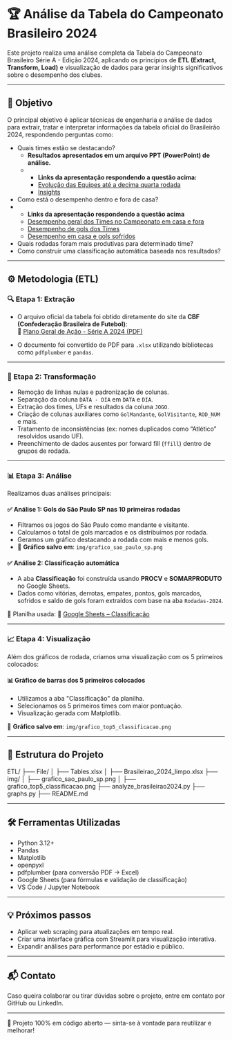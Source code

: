 # 🏆 Análise da Tabela do Campeonato Brasileiro 2024

Este projeto realiza uma análise completa da Tabela do Campeonato Brasileiro Série A - Edição 2024, aplicando os princípios de **ETL (Extract, Transform, Load)** e visualização de dados para gerar insights significativos sobre o desempenho dos clubes.

---

## 📌 Objetivo
O principal objetivo é aplicar técnicas de engenharia e análise de dados para extrair, tratar e interpretar informações da tabela oficial do Brasileirão 2024, respondendo perguntas como:

- Quais times estão se destacando?
  - **Resultados apresentados em um arquivo PPT (PowerPoint) de análise.**
  -  - **Links da apresentação respondendo a questão acima:**
     - [Evolução das Equipes até a decima quarta rodada](https://docs.google.com/presentation/d/1_pESzz4cRUk76GZ4W93ttyQG-awJwW9qau35xQX5Kgk/edit?slide=id.g36d213a271f_0_5#slide=id.g36d213a271f_0_5)
     - [Insights](https://docs.google.com/presentation/d/1_pESzz4cRUk76GZ4W93ttyQG-awJwW9qau35xQX5Kgk/edit?slide=id.g36d213a271f_0_14#slide=id.g36d213a271f_0_14)
- Como está o desempenho dentro e fora de casa?
- - **Links da apresentação respondendo a questão acima**
  - [Desempenho geral dos Times no Campeonato em casa e fora](https://docs.google.com/presentation/d/1_pESzz4cRUk76GZ4W93ttyQG-awJwW9qau35xQX5Kgk/edit?slide=id.g362e55f8928_0_0#slide=id.g362e55f8928_0_0)
  - [Desempenho de gols dos Times](https://docs.google.com/presentation/d/1_pESzz4cRUk76GZ4W93ttyQG-awJwW9qau35xQX5Kgk/edit?slide=id.g362e55f8928_0_15#slide=id.g362e55f8928_0_15)
  - [Desempenho em casa e gols sofridos](https://docs.google.com/presentation/d/1_pESzz4cRUk76GZ4W93ttyQG-awJwW9qau35xQX5Kgk/edit?slide=id.g362e55f8928_0_31#slide=id.g362e55f8928_0_31)
- Quais rodadas foram mais produtivas para determinado time?
- Como construir uma classificação automática baseada nos resultados?

---

## ⚙️ Metodologia (ETL)

### 🔍 Etapa 1: Extração

- O arquivo oficial da tabela foi obtido diretamente do site da **CBF (Confederação Brasileira de Futebol)**:  
  🔗 [Plano Geral de Ação - Série A 2024 (PDF)](https://www.cbf.com.br/futebol-brasileiro/tabelas/campeonato-brasileiro/serie-a/2024?doc=Plano%20Geral%20de%20A%C3%A7%C3%A3o)

- O documento foi convertido de PDF para `.xlsx` utilizando bibliotecas como `pdfplumber` e `pandas`.

---

### 🧹 Etapa 2: Transformação

- Remoção de linhas nulas e padronização de colunas.
- Separação da coluna `DATA - DIA` em `DATA` e `DIA`.
- Extração dos times, UFs e resultados da coluna `JOGO`.
- Criação de colunas auxiliares como `GolMandante`, `GolVisitante`, `ROD_NUM` e mais.
- Tratamento de inconsistências (ex: nomes duplicados como “Atlético” resolvidos usando UF).
- Preenchimento de dados ausentes por forward fill (`ffill`) dentro de grupos de rodada.

---

### 📊 Etapa 3: Análise

Realizamos duas análises principais:

#### ✅ Análise 1: Gols do São Paulo SP nas 10 primeiras rodadas
- Filtramos os jogos do São Paulo como mandante e visitante.
- Calculamos o total de gols marcados e os distribuímos por rodada.
- Geramos um gráfico destacando a rodada com mais e menos gols.
- 📎 **Gráfico salvo em**: `img/grafico_sao_paulo_sp.png`

#### ✅ Análise 2: Classificação automática

- A aba **Classificação** foi construída usando **PROCV** e **SOMARPRODUTO** no Google Sheets.
- Dados como vitórias, derrotas, empates, pontos, gols marcados, sofridos e saldo de gols foram extraídos com base na aba `Rodadas-2024`.

🧮 Planilha usada:
🔗 [Google Sheets – Classificação](https://docs.google.com/spreadsheets/d/1lDTPz1PrWOYceKmN7aR4eJ5AlIIXIVcBDxSVV_WxpK4/edit?gid=1209557442#gid=1209557442)

---

### 📈 Etapa 4: Visualização

Além dos gráficos de rodada, criamos uma visualização com os 5 primeiros colocados:

#### 📊 Gráfico de barras dos 5 primeiros colocados
- Utilizamos a aba "Classificação" da planilha.
- Selecionamos os 5 primeiros times com maior pontuação.
- Visualização gerada com Matplotlib.

📎 **Gráfico salvo em**: `img/grafico_top5_classificacao.png`

---

## 📁 Estrutura do Projeto

ETL/
├── File/
│ ├── Tables.xlsx
│ ├── Brasileirao_2024_limpo.xlsx
├── img/
│ ├── grafico_sao_paulo_sp.png
│ ├── grafico_top5_classificacao.png
├── analyze_brasileirao2024.py
├── graphs.py
├── README.md


---

## 🛠️ Ferramentas Utilizadas

- Python 3.12+
- Pandas
- Matplotlib
- openpyxl
- pdfplumber (para conversão PDF → Excel)
- Google Sheets (para fórmulas e validação de classificação)
- VS Code / Jupyter Notebook

---

## 💡 Próximos passos

- Aplicar web scraping para atualizações em tempo real.
- Criar uma interface gráfica com Streamlit para visualização interativa.
- Expandir análises para performance por estádio e público.

---

## 📬 Contato

Caso queira colaborar ou tirar dúvidas sobre o projeto, entre em contato por GitHub ou LinkedIn.

---

🚀 Projeto 100% em código aberto — sinta-se à vontade para reutilizar e melhorar!

